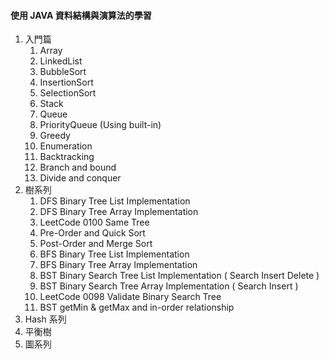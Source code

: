 #### 使用 JAVA 資料結構與演算法的學習

1. 入門篇
   1. Array
   2. LinkedList
   3. BubbleSort
   4. InsertionSort
   5. SelectionSort
   6. Stack
   7. Queue
   8. PriorityQueue (Using built-in)
   9. Greedy
   10. Enumeration
   11. Backtracking
   12. Branch and bound
   13. Divide and conquer
2. 樹系列
   1. DFS Binary Tree List Implementation
   2. DFS Binary Tree Array Implementation
   3. LeetCode 0100 Same Tree
   4. Pre-Order and Quick Sort
   5. Post-Order and Merge Sort
   6. BFS Binary Tree List Implementation
   7. BFS Binary Tree Array Implementation
   8. BST Binary Search Tree List Implementation ( Search Insert Delete )
   9. BST Binary Search Tree Array Implementation ( Search Insert )
   10. LeetCode 0098 Validate Binary Search Tree
   11. BST getMin & getMax and in-order relationship
3. Hash 系列
4. 平衡樹
5. 圖系列
